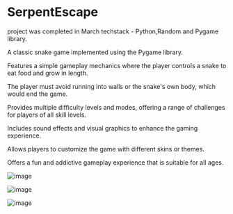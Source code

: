 # SerpentEscape
 project was completed in March
 techstack - Python,Random and Pygame library.
 
A classic snake game implemented using the Pygame library.

Features a simple gameplay mechanics where the player controls a snake to eat food and grow in length.

The player must avoid running into walls or the snake's own body, which would end the game.

Provides multiple difficulty levels and modes, offering a range of challenges for players of all skill levels.

Includes sound effects and visual graphics to enhance the gaming experience.

Allows players to customize the game with different skins or themes.

Offers a fun and addictive gameplay experience that is suitable for all ages.

![image](https://user-images.githubusercontent.com/110716472/236644429-564495fe-7f84-4274-acf1-59d376b36c78.png)

![image](https://user-images.githubusercontent.com/110716472/236644469-9c36b148-4a08-4802-adc0-6768852830d5.png)

![image](https://user-images.githubusercontent.com/110716472/236644741-def26b49-cc13-4f18-9612-84edf5d8c88e.png)
